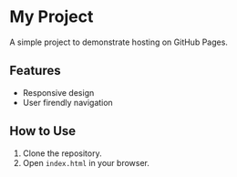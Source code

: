 # My Project
A simple project to demonstrate hosting on GitHub Pages.

## Features
- Responsive design
- User firendly navigation

## How to Use
1. Clone the repository.
2. Open `index.html` in your browser.


